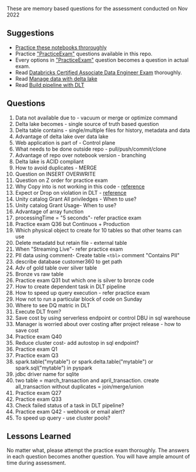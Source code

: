These are memory based questions for the assessment conducted on Nov 2022

## Suggestions

- [Practice these notebooks throroughly](/data-engineering-with-databricks.dbc)
- Practice [&#34;PracticeExam&#34;](/PracticeExam-DataEngineerAssociate.pdf) questions available in this repo.
- Every options in [&#34;PracticeExam&#34;](/PracticeExam-DataEngineerAssociate.pdf) question becomes a question in actual exam.
- Read [Databricks Certified Associate Data Engineer Exam](/DatabricksCertifiedAssociateDataEngineerExam.pdf) thoroughly.
- Read [Manage data with delta lake](/de-mod-3-manage-data-with-delta-lake.pdf)
- Read [Build pipeline with DLT](/de-mod-4-build-data-pipelines-with-delta-live-tables.pdf)

## Questions

1. Data not available due to - vacuum or merge or optimize command
2. Delta lake becomes - single source of truth based question
3. Delta table contains - single/multiple files for history, metadata and data
4. Advantage of delta lake over data lake
5. Web application is part of - Control plane
6. What needs to be done outside repo - pull/push/commit/clone
7. Advantage of repo over notebook version - branching
8. Delta lake is ACID compliant
9. How to avoid duplicates - MERGE
10. Question on INSERT OVERWRITE
11. Question on Z order for practice exam
12. Why Copy into is not working in this code - [reference](https://docs.databricks.com/sql/language-manual/delta-copy-into.html)
13. Expect or Drop on violation in DLT - [reference](https://docs.databricks.com/workflows/delta-live-tables/delta-live-tables-expectations.html)
14. Unity catalog Grant All priviledges - When to use?
15. Unity catalog Grant Usage- When to use?
16. Advantage of array function
17. processingTime = "5 seconds"- refer practice exam
18. Practice exam Q36 but Continuos + Production
19. Which physical object to create for 10 tables so that other teams can use
20. Delete metadatd but retain file - external table
21. When "Streaming Live"- refer practice exam
22. PII data using comment- Create table `<tbl>` comment "Contains PII"
23. describe database customer360 to get path
24. Adv of gold table over silver table
25. Bronze vs raw table
26. Practice exam Q31 but which one is silver to bronze code
27. How to create dependent task in DLT pipeline
28. How to speed up query execution - refer practice exam
29. How not to run a particular block of code on Sunday
30. Where to see DQ matric in DLT
31. Execute DLT from?
32. Save cost by using serverless endpoint or control DBU in sql warehouse
33. Manager is worried about over costing after project release - how to save cost
34. Practice exam Q40
35. Reduce cluster cost- add autostop in sql endpoint?
36. Practice exam Q1
37. Practice exam Q3
38. spark.table("mytable") or spark.delta.table("mytable") or spark.sql("mytable") in pyspark
39. jdbc driver name for sqlite
40. two table = march_transaction and april_transaction. create all_transaction without duplicates = join/merge/union
41. Practice exam Q27
42. Practice exam Q33
43. Check failed status of a task in DLT pipeline?
44. Practice exam Q42 - webhook or email alert?
45. To speed up query - use cluster pools?

## Lessons Learned

No matter what, please attempt the practice exam thoroughly. The answers in each question becomes another question. You will have ample amount of time during assessment.
